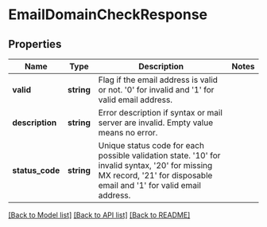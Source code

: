 # EmailDomainCheckResponse

## Properties
Name | Type | Description | Notes
------------ | ------------- | ------------- | -------------
**valid** | **string** | Flag if the email address is valid or not. &#39;0&#39; for invalid and &#39;1&#39; for valid email address. | 
**description** | **string** | Error description if syntax or mail server are invalid. Empty value means no error. | 
**status_code** | **string** | Unique status code for each possible validation state. &#39;10&#39; for invalid syntax, &#39;20&#39; for missing MX record, &#39;21&#39; for disposable email and &#39;1&#39; for valid email address. | 

[[Back to Model list]](../README.md#documentation-for-models) [[Back to API list]](../README.md#documentation-for-api-endpoints) [[Back to README]](../README.md)


